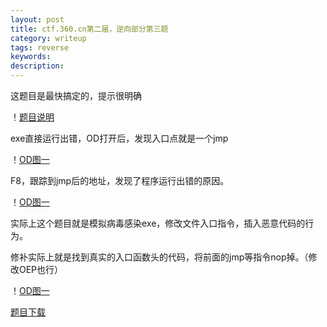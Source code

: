 ```yaml
---
layout: post
title: ctf.360.cn第二届，逆向部分第三题
category: writeup
tags: reverse
keywords: 
description: 
---
```


这题目是最快搞定的，提示很明确

！[题目说明](/public/img/2014-11-26-ctf.360.cn第二届，逆向部分第三题-1.jpg)

exe直接运行出错，OD打开后，发现入口点就是一个jmp

！[OD图一](/public/img/2014-11-26-ctf.360.cn第二届，逆向部分第三题-2.jpg)

F8，跟踪到jmp后的地址，发现了程序运行出错的原因。

！[OD图一](/public/img/2014-11-26-ctf.360.cn第二届，逆向部分第三题-3.jpg)

实际上这个题目就是模拟病毒感染exe，修改文件入口指令，插入恶意代码的行为。

修补实际上就是找到真实的入口函数头的代码，将前面的jmp等指令nop掉。（修改OEP也行）

！[OD图一](/public/img/2014-11-26-ctf.360.cn第二届，逆向部分第三题-4.jpg)

[题目下载](/public/download/2014-11-26-ctf.360.cn第二届，逆向部分第三题-Inject.zip)